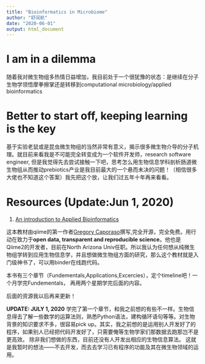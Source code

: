 ```yaml
---
title: "Bioinformatics in Microbiome"
author: "舒润航"
date: "2020-06-01"
output: html_document
---
```


# I am in a dilemma

随着我对微生物组多热情日益增加，我目前处于一个很犹豫的状态：是继续在分子生物学领悟摩拳擦掌还是转移到computational microbiology/applied bioinformatics

# Better to start off, keeping learning is the key
基于实验老鼠或是昆虫微生物组的当然非常有意义，揭示很多微生物介导的分子机理。就目前来看我是不可能完全转变成为一个软件开发师，research software engineer, 但是我觉得先去尝试接触一下吧，思考怎么用生物信息学科剖析肠道微生物组从而推动prebiotics产业是我目前最大的一个悬而未决的问题！（相信很多大佬也不知道这个答案）我先把这个放，让我们过五年十年再来看看。

# Resources (Update:Jun 1, 2020)

1. [An introduction to Applied Bioinformatics](http://readiab.org/)

这本教材由qiime的第一作者[Gregory Caporaso](http://caporasolab.us/projects/)撰写,完全开源，完全免费。用行动在致力于**open data, transparent and reproducible science**。他也是Qiime2的开发者，目前在North Arizona Univ任职。所以我认为任何想从纯微生物组学转到应用生物信息学，并且想做微生物组方面的研究，那么这个教材就是入门级神书了，可以用binder在线跑代码。

本书有三个章节（Fundementals,Applications,Excercies），定个timeline吧！一个月学完Fundementals， 再用两个星期学完后面的内容。

后面的资源我以后再来更新！

**UPDATE: JULY 1, 2020**
学完了第一个章节，和我之前想的有些不一样。生物信息得去了解一些数学的运算法则，熟悉Python语法，建构循环语句等等。对生物背景的知识要求不多，很容易pick up。其实，我之前想的是运用别人开发好了的
程序，如果别人已经把代码开发好了，只需要俺等生物学家们那数据去跑那岂不是更高效。
除非我们想做的东西，目前还没有人开发出相应的生物信息算法。 这就是我暂时的想法——不去开发，而去去学习已有程序的功能及其在微生物领域的运用。
